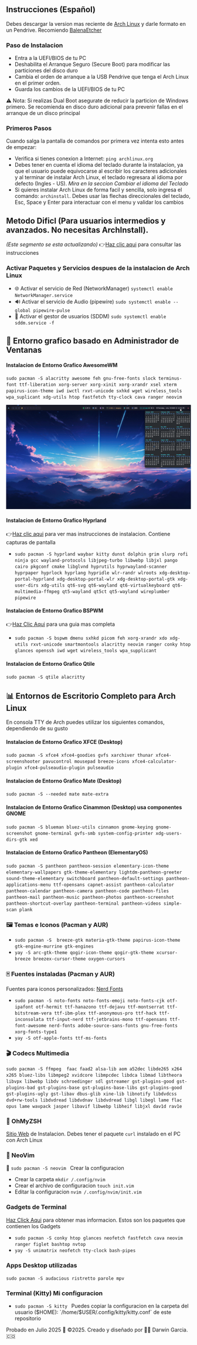 ## Instrucciones (Español)
Debes descargar la version mas reciente de [Arch Linux](https://archlinux.org/download/) y darle formato en un Pendrive. Recomiendo [BalenaEtcher](https://etcher.balena.io/)
### Paso de Instalacion
- Entra a la UEFI/BIOS de tu PC
- Deshabilita el Arranque Seguro (Secure Boot) para modificar las particiones del disco duro
- Cambia el orden de arranque a la USB Pendrive que tenga el Arch Linux en el primer orden.
- Guarda los cambios de la UEFI/BIOS de tu PC

⚠ Nota: Si realizas Dual Boot asegurate de reducir la particion de Windows primero. Se recomienda en disco duro adicional para prevenir fallas en el arranque de un disco principal

### Primeros Pasos

Cuando salga la pantalla de comandos por primera vez intenta esto antes de empezar:
* Verifica si tienes conexion a Internet: `ping archlinux.org`
* Debes tener en cuenta el idioma del teclado durante la instalacion, ya que el usuario puede equivocarse al escribir los caracteres adicionales y al terminar de instalar Arch Linux, el teclado regresara al idioma por defecto (Ingles - US). _Mira en la seccion Cambiar el idioma del Teclado_
* Si quieres instalar Arch Linux de forma facil y sencilla, solo ingresa el comando: `archinstall`. Debes usar las flechas direccionales del teclado, Esc, Space y Enter para interactuar con el menu y validar los cambios

## Metodo Dificl (Para usuarios intermedios y avanzados. No necesitas ArchInstall).
_(Este segmento se esta actualizando)_
👉[Haz clic aqui](https://github.com/darwin-garcia/Arch-Linux-Hyprland/tree/main/Instrucciones/Instalacion) para consultar las instrucciones


### Activar Paquetes y Servicios despues de la instalacion de Arch Linux
* 🌐 Activar el servicio de Red (NetworkManager)
  `systemctl enable NetworkManager.service`
* 🔊 Activar el servicio de Audio (pipewire)
  `sudo systemctl enable --global pipewire-pulse `
* 🧑 Activar el gestor de usuarios (SDDM)
  `sudo systemctl enable sddm.service -f `
  
## 🧮 Entorno grafico basado en Administrador de Ventanas

#### Instalacion de Entorno Grafico AwesomeWM
`sudo pacman -S alacritty awesome feh gnu-free-fonts slock terminus-font ttf-liberation xorg-server xorg-xinit xorg-xrandr xsel xterm papirus-icon-theme iwd iwctl rxvt-unicode sxhkd wget wireless_tools wpa_suplicant xdg-utils htop fastfetch tty-clock cava ranger neovim`

![Hyprland.](https://raw.githubusercontent.com/darwin-garcia/Arch-Linux-Hyprland/refs/heads/main/Screenshots/Desktop%20Calendar.png)
#### Instalacion de Entorno Grafico Hyprland
👉[Haz clic aqui](https://github.com/darwin-garcia/Arch-Linux-Hyprland/blob/main/Instrucciones/Hyprland/readme.md) para ver mas instrucciones de instalacion. Contiene capturas de pantalla
* `sudo pacman -S hyprland waybar kitty dunst dolphin grim slurp rofi ninja gcc wayland-protocols libjpeg-turbo libwebp libjxl pango cairo pkgconf cmake libglvnd hyprutils hyprwayland-scanner hyprpaper hyprlock hyprlang hypridle wlr-randr wlroots xdg-desktop-portal-hyprland xdg-desktop-portal-wlr xdg-desktop-portal-gtk xdg-user-dirs xdg-utils qt6-svg qt6-wayland qt6-virtualkeyboard qt6-multimedia-ffmpeg qt5-wayland qt5ct qt5-wayland wireplumber pipewire `

#### Instalacion de Entorno Grafico BSPWM
👉[Haz Clic Aqui](https://github.com/darwin-garcia/Arch-Linux-Hyprland/blob/main/Instrucciones/BSPWM/readme.md) para una guia mas completa
* `sudo pacman -S bspwm dmenu sxhkd picom feh xorg-xrandr xdo xdg-utils rxvt-unicode smartmontools alacritty neovim ranger conky htop glances openssh iwd wget wireless_tools wpa_supplicant`

#### Instalacion de Entorno Grafico Qtile
`sudo pacman -S qtile alacritty `


## 📊 Entornos de Escritorio Completo para Arch Linux
En consola TTY de Arch puedes utilizar los siguientes comandos, dependiendo de su gusto

#### Instalacion de Entorno Grafico XFCE (Desktop)
`sudo pacman -S xfce4 xfce4-goodies gvfs xarchiver thunar xfce4-screenshooter pavucontrol mousepad breeze-icons xfce4-calculator-plugin xfce4-pulseaudio-plugin pulseaudio `
#### Instalacion de Entorno Grafico Mate (Desktop)
`sudo pacman -S --needed mate mate-extra `
#### Instalacion de Entorno Grafico Cinammon (Desktop) usa componentes GNOME
`sudo pacman -S blueman bluez-utils cinnamon gnome-keying gnome-screenshot gnome-terminal gvfs-smb system-config-printer xdg-users-dirs-gtk xed `
#### Instalacion de Entorno Grafico Pantheon (ElementaryOS)
`sudo pacman -S pantheon pantheon-session elementary-icon-theme elementary-wallpapers gtk-theme-elementary lightdm-pantheon-greeter sound-theme-elementary switchboard pantheon-default-settings pantheon-applications-menu ttf-opensans capnet-assist pantheon-calculator pantheon-calendar pantheon-camera pantheon-code pantheon-files pantheon-mail pantheon-music pantheon-photos pantheon-screenshot pantheon-shortcut-overlay pantheon-terminal pantheon-videos simple-scan plank`

### 🖼 Temas e Iconos (Pacman y AUR) 
* `sudo pacman -S  breeze-gtk materia-gtk-theme papirus-icon-theme gtk-engine-murrine gtk-engines`
* `yay -S arc-gtk-theme qogir-icon-theme qogir-gtk-theme xcursor-breeze breezex-cursor-theme oxygen-cursors`

### 🀄 Fuentes instaladas (Pacman y AUR) 
Fuentes para iconos personalizados: [Nerd Fonts](https://www.nerdfonts.com/cheat-sheet)
* `sudo pacman -S noto-fonts noto-fonts-emoji noto-fonts-cjk otf-ipafont otf-hermit ttf-hanazono ttf-dejavu ttf-montserrat ttf-bitstream-vera ttf-ibm-plex ttf-anonymous-pro ttf-hack ttf-inconsolata ttf-input-nerd ttf-jetbrains-mono ttf-opensans ttf-font-awesome nerd-fonts adobe-source-sans-fonts gnu-free-fonts xorg-fonts-type1 `
* `yay -S otf-apple-fonts ttf-ms-fonts`

### 🎬 Codecs Multimedia
`sudo pacman -S ffmpeg  faac faad2 alsa-lib aom a52dec libde265 x264 x265 bluez-libs libmpeg2 xvidcore libmpcdec libdca libmad libtheora libvpx libwebp libdv schroedinger sdl gstreamer gst-plugins-good gst-plugins-bad gst-plugins-base gst-plugins-base-libs gst-plugins-good gst-plugins-ugly gst-libav dbus-glib xine-lib libnotify libdvdcss dvd+rw-tools libdvdread libdvdnav libdvdread libgl libegl lame flac opus lame wavpack jasper libavif libwebp libheif libjxl dav1d rav1e ` 

### 🚧 OhMyZSH
[Sitio Web](https://ohmyz.sh/#install) de Instalacion. Debes tener el paquete `curl` instalado en el PC con Arch Linux

### 📑 NeoVim
 `sudo pacman -S neovim ` 
Crear la configuracion
* Crear la carpeta `mkdir /.config/nvim `
* Crear el archivo de configuracion `touch init.vim `
* Editar la configuracion `nvim /.config/nvim/init.vim `

### Gadgets de Terminal
[Haz Click Aqui](https://github.com/darwin-garcia/Arch-Linux-Hyprland/blob/main/Instrucciones/Add-ons/readme.md) para obtener mas informacion. Estos son los paquetes que contienen los Gadgets
* `sudo pacman -S conky htop glances neofetch fastfetch cava neovim ranger figlet bashtop nvtop`
* `yay -S unimatrix neofetch tty-clock bash-pipes`

### Apps Desktop utilizadas
`sudo pacman -S audacious ristretto parole mpv `

### Terminal (Kitty) Mi configuracion
* `sudo pacman -S kitty ` 
Puedes copiar la configuracion en la carpeta del usuario ($HOME): `/home/$USER/.config/kitty/kitty.conf` de este repositorio

Probado en Julio 2025
🎯 ©2025. Creado y diseñado por 👨‍💻 Darwin Garcia. 🇨🇴
